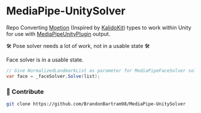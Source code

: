 # MediaPipe-UnitySolver

Repo Converting [Moetion](https://github.com/vignetteapp/Moetion) (Inspired by [KalidoKit](https://github.com/yeemachine/kalidokit)) types to work within Unity for use with [MediaPipeUnityPlugin](https://github.com/homuler/MediaPipeUnityPlugin) output.

🛠 Pose solver needs a lot of work, not in a usable state 🛠

Face solver is in a usable state.
```c#
// Give NormalizedLandmarkList as parameter for MediaPipeFaceSolver solve functiom
var face = _faceSolver.Solve(list);
```

### :ghost: Contribute

```bash
git clone https://github.com/BrandonBartram98/MediaPipe-UnitySolver
```
